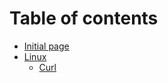 # Table of contents

* [Initial page](README.md)
* [Linux](linux/README.md)
  * [Curl](linux/untitled.md)

